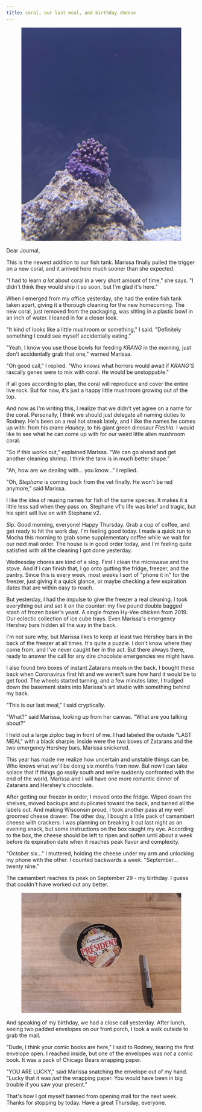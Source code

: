 ```yaml
---
title: coral, our last meal, and birthday cheese
---
```


<figure>
  <a href="/images/banners/2020-09-17.jpg">
    <img alt="banner" src="/images/banners/2020-09-17.jpg"/>
  </a>
</figure>

Dear Journal,

This is the newest addition to our fish tank.  Marissa finally pulled
the trigger on a new coral, and it arrived here much sooner than she
expected.

"I had to learn _a lot_ about coral in a very short amount of time,"
she says.  "I didn't think they would ship it so soon, but I'm glad
it's here."

When I emerged from my office yesterday, she had the entire fish tank
taken apart, giving it a thorough cleaning for the new homecoming.
The new coral, just removed from the packaging, was sitting in a
plastic bowl in an inch of water.  I leaned in for a closer look.

"It kind of looks like a little mushroom or something," I said.
"Definitely something I could see myself accidentally eating."

"Yeah, I know you use those bowls for feeding _KRANG_ in the morning,
just don't accidentally grab that one," warned Marissa.

"Oh good call," I replied.  "Who knows what horrors would await if
_KRANG'S_ rascally genes were to mix with coral.  He would be
unstoppable."

If all goes according to plan, the coral will reproduce and cover the
entire live rock.  But for now, it's just a happy little mushroom
growing out of the top.

And now as I'm writing this, I realize that we didn't yet agree on a
name for the coral.  Personally, I think we should just delegate all
naming duties to Rodney.  He's been on a real hot streak lately, and I
like the names he comes up with: from his crane _Hauncy_, to his giant
green dinosaur _Flashla_.  I would like to see what he can come up
with for our weird little alien mushroom coral.

"So if this works out," explained Marissa.  "We can go ahead and get
another cleaning shrimp.  I think the tank is in much better shape."

"Ah, how are we dealing with... you know..." I replied.

"Oh, _Stephane_ is coming back from the vet finally.  He won't be red
anymore," said Marissa.

I like the idea of reusing names for fish of the same species.  It
makes it a little less sad when they pass on.  Stephane v1's life was
brief and tragic, but his spirit will live on with Stephane v2.

_Sip_.  Good morning, everyone!  Happy Thursday.  Grab a cup of
coffee, and get ready to hit the work day.  I'm feeling good today.  I
made a quick run to Mocha this morning to grab some supplementary
coffee while we wait for our next mail order.  The house is in good
order today, and I'm feeling quite satisfied with all the cleaning I
got done yesterday.

Wednesday chores are kind of a slog.  First I clean the microwave and
the stove.  And if I can finish that, I go onto gutting the fridge,
freezer, and the pantry.  Since this is every week, most weeks I sort
of "phone it in" for the freezer, just giving it a quick glance, or
maybe checking a few expiration dates that are within easy to reach.

But yesterday, I had the impulse to give the freezer a real cleaning.
I took everything out and set it on the counter: my five pound double
bagged stash of frozen baker's yeast.  A single frozen Hy-Vee chicken
from 2019.  Our eclectic collection of ice cube trays.  Even Marissa's
emergency Hershey bars hidden all the way in the back.

I'm not sure why, but Marissa likes to keep at least two Hershey bars
in the back of the freezer at all times.  It's quite a puzzle.  I
don't know where they come from, and I've never caught her in the act.
But there always there, ready to answer the call for any dire
chocolate emergencies we might have.

I also found two boxes of instant Zatarans meals in the back.  I
bought these back when Coronavirus first hit and we weren't sure how
hard it would be to get food.  The wheels started turning, and a few
minutes later, I trudged down the basement stairs into Marissa's art
studio with something behind my back.

"This is our last meal," I said cryptically.

"What?" said Marissa, looking up from her canvas.  "What are you
talking about?"

I held out a large ziploc bag in front of me.  I had labeled the
outside "LAST MEAL" with a black sharpie.  Inside were the two boxes
of Zatarans and the two emergency Hershey bars.  Marissa snickered.

This year has made me realize how uncertain and unstable things can
be.  Who knows what we'll be doing six months from now.  But now I can
take solace that if things go _really_ south and we're suddenly
confronted with the end of the world, Marissa and I will have one more
romantic dinner of Zatarans and Hershey's chocolate.

After getting our freezer in order, I moved onto the fridge.  Wiped
down the shelves, moved backups and duplicates toward the back, and
turned all the labels out.  And making Wisconsin proud, I took another
pass at my well groomed cheese drawer.  The other day, I bought a
little pack of camambert cheese with crackers.  I was planning on
breaking it out last night as an evening snack, but some instructions
on the box caught my eye.  According to the box, the cheese should be
left to ripen and soften until about a week before its expiration date
when it reaches peak flavor and complexity.

"October six..." I muttered, holding the cheese under my arm and
unlocking my phone with the other.  I counted backwards a week.
"September... twenty nine."

The camambert reaches its peak on September 29 - my birthday.  I guess
that couldn't have worked out any better.

<figure>
  <a href="/images/birthday-camambert.jpg">
    <img alt="birthday camambert" src="/images/birthday-camambert.jpg"/>
  </a>
</figure>

And speaking of my birthday, we had a close call yesterday.  After
lunch, seeing two padded envelopes on our front porch, I took a walk
outside to grab the mail.

"Dude, I think your comic books are here," I said to Rodney, tearing
the first envelope open.  I reached inside, but one of the envelopes
was _not_ a comic book.  It was a pack of Chicago Bears wrapping
paper.

"YOU ARE LUCKY," said Marissa snatching the envelope out of my hand.
"Lucky that it was _just_ the wrapping paper.  You would have been in
big trouble if you saw your present."

That's how I got myself banned from opening mail for the next week.
Thanks for stopping by today.  Have a great Thursday, everyone.

